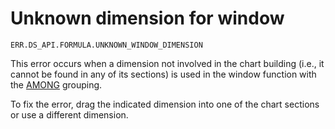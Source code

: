 # Unknown dimension for window

`ERR.DS_API.FORMULA.UNKNOWN_WINDOW_DIMENSION`

This error occurs when a dimension not involved in the chart building (i.e., it cannot be found in any of its sections) is used in the window function with the [AMONG](../../concepts/window-function-tutorial.md#among) grouping.

To fix the error, drag the indicated dimension into one of the chart sections or use a different dimension.
